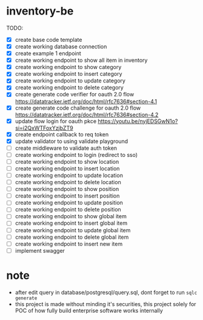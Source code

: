# inventory-be

TODO:
- [x] create base code template
- [x] create working database connection
- [x] create example 1 endpoint
- [x] create working endpoint to show all item in inventory
- [x] create working endpoint to show category
- [x] create working endpoint to insert category
- [x] create working endpoint to update category
- [x] create working endpoint to delete category
- [x] create generate code verifier for oauth 2.0 flow https://datatracker.ietf.org/doc/html/rfc7636#section-4.1
- [x] create generate code challenge for oauth 2.0 flow https://datatracker.ietf.org/doc/html/rfc7636#section-4.2
- [x] update flow login for oauth pkce https://youtu.be/nyjEDSGwN1o?si=i2QxWTFoxYzjbZT9
- [x] create endpoint callback to req token
- [x] update validator to using validate playground
- [ ] create middleware to validate auth token
- [ ] create working endpoint to login (redirect to sso)
- [ ] create working endpoint to show location
- [ ] create working endpoint to insert location
- [ ] create working endpoint to update location
- [ ] create working endpoint to delete location
- [ ] create working endpoint to show position
- [ ] create working endpoint to insert position
- [ ] create working endpoint to update position
- [ ] create working endpoint to delete position
- [ ] create working endpoint to show global item
- [ ] create working endpoint to insert global item
- [ ] create working endpoint to update global item
- [ ] create working endpoint to delete global item
- [ ] create working endpoint to insert new item
- [ ] implement swagger

# note
- after edit query in database/postgresql/query.sql, dont forget to run `sqlc generate`
- this project is made without minding it's securities, this project solely for POC of how fully build enterprise software works internally